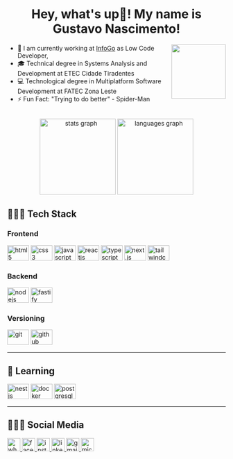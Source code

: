 <h1 align="center">Hey, what's up👋! My name is Gustavo Nascimento!</h1>

<img src="https://media.discordapp.net/attachments/979473643866292225/1016883840360390707/a.gif" height="125" width="125" align="right" />
<div align="left">

- 💼 I am currently working at [InfoGo](https://infogo.com.br) as Low Code Developer,
- 🎓 Technical degree in Systems Analysis and Development at ETEC Cidade Tiradentes
- 💻 Technological degree in Multiplatform Software Development at FATEC Zona Leste
- ⚡ Fun Fact: "Trying to do better" - Spider-Man

</div>

<br>

<div align="center">
  <img src="https://github-readme-stats.vercel.app/api?hide_title=false&hide_rank=false&show_icons=true&include_all_commits=true&count_private=true&disable_animations=false&theme=graywhite&locale=en&hide_border=false&username=Gustavo-Nasc" height="175" alt="stats graph"  />
  <img src="https://github-readme-stats.vercel.app/api/top-langs?locale=en&hide_title=false&layout=compact&card_width=320&langs_count=10&theme=graywhite&hide_border=false&username=Gustavo-Nasc" height="175" alt="languages graph"  />
</div>

<h2>👨🏾‍💻 Tech Stack</h2>
<h3>Frontend</h3>
<div>
  <img src="https://cdn.jsdelivr.net/gh/devicons/devicon@latest/icons/html5/html5-plain.svg" height="35" width="50" alt="html5"/>
  <img src="https://cdn.jsdelivr.net/gh/devicons/devicon@latest/icons/css3/css3-plain.svg" height="35" width="50" alt="css3"/>
  <img src="https://cdn.jsdelivr.net/gh/devicons/devicon@latest/icons/javascript/javascript-original.svg" height="35" width="50" alt="javascript"/>
  <img src="https://cdn.jsdelivr.net/gh/devicons/devicon@latest/icons/react/react-original.svg" height="35" width="50" alt="reactjs"/>
  <img src="https://cdn.jsdelivr.net/gh/devicons/devicon@latest/icons/typescript/typescript-original.svg" height="35" width="50" alt="typescript"/>
  <img src="https://cdn.jsdelivr.net/gh/devicons/devicon@latest/icons/nextjs/nextjs-original.svg" height="35" width="50" alt="next.js"/>
  <img src="https://cdn.jsdelivr.net/gh/devicons/devicon@latest/icons/tailwindcss/tailwindcss-original.svg" height="35" width="50" alt="tailwindcss" />
</div>

<h3>Backend</h3>
<div>
  <img src="https://cdn.jsdelivr.net/gh/devicons/devicon@latest/icons/nodejs/nodejs-plain-wordmark.svg" height="35" width="50" alt="nodejs" />
  <img src="https://cdn.jsdelivr.net/gh/devicons/devicon@latest/icons/fastify/fastify-original.svg" height="35" width="50" alt="fastify" />
</div>

<h3>Versioning</h3>
<div>
  <img src="https://cdn.jsdelivr.net/gh/devicons/devicon@latest/icons/git/git-original.svg" height="35" width="50" alt="git" />
  <img src="https://cdn.jsdelivr.net/gh/devicons/devicon@latest/icons/github/github-original.svg" height="35" width="50" alt="github" />
</div>

---
<h2>📑 Learning</h2>
<div align="left">
  <img src="https://cdn.jsdelivr.net/gh/devicons/devicon@latest/icons/nestjs/nestjs-original.svg" height="35" width="50" alt="nestjs" />
  <img src="https://cdn.jsdelivr.net/gh/devicons/devicon@latest/icons/docker/docker-original-wordmark.svg" height="35" width="50" alt="docker" />
  <img src="https://cdn.jsdelivr.net/gh/devicons/devicon@latest/icons/postgresql/postgresql-original.svg" height="35" width="50" alt="postgresql" />
</div>

---
<h2>🧏🏾‍♂️ Social Media</h2>
<a href="https://wa.me/5511976495898">
  <img src="https://img.shields.io/badge/WhatsApp-25D366?style=for-the-badge&logo=whatsapp&logoColor=white" height="30" alt="whatsapp badge" />
</a>
<a href="https://www.facebook.com/gustanascsouza/">
  <img src="https://img.shields.io/badge/Facebook-1877F2?style=for-the-badge&logo=facebook&logoColor=white" height="30" alt="facebook badge" />
</a>
<a href="https://www.instagram.com/gustanascsouza/">
  <img src="https://img.shields.io/badge/Instagram-E4405F?style=for-the-badge&logo=instagram&logoColor=white" height="30" alt="instagram badge" />
</a>
<a href="https://www.linkedin.com/in/gustanascsouza/">
  <img src="https://img.shields.io/badge/LinkedIn-0077B5?style=for-the-badge&logo=linkedin&logoColor=white" height="30" alt="linkedin badge" />
</a>
<a href="mailto:gunascsouza@gmail.com">
  <img src="https://img.shields.io/badge/Gmail-D14836?style=for-the-badge&logo=gmail&logoColor=white" height="30" alt="gmail badge" />
</a>
<a href="mailto:gustavo.ns@outlook.com.br">
  <img src="https://img.shields.io/static/v1?message=Outlook&logo=microsoft-outlook&label=&color=0078D4&logoColor=white&labelColor=&style=for-the-badge" height="30" alt="microsoft-outlook badge"/>
</a>
